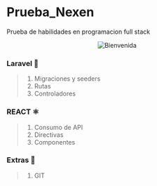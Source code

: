 # Prueba_Nexen
Prueba  de habilidades en programacion full stack

<p align="center">
  <img src="https://cdn.kibrispdr.org/data/1798/welcome-gif-39.gif" alt="Bienvenida">
</p>

### **Laravel** 🚀
> 1. Migraciones y seeders
> 2. Rutas
> 3. Controladores

### **REACT** ⚛️
> 1. Consumo de API
> 2. Directivas
> 3. Componentes

### **Extras** 🐙
> 1. GIT





